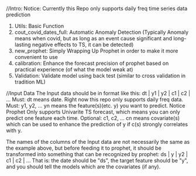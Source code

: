 //Intro:
Notice: Currently this Repo only supports daily freq time series data prediction
1. Utils: Basic Function
2. cout_covid_dates_full: Automatic Anomaly Detection (Typically Anomaly means when covid, but as long as an event cause significant and long-lasting negative effects to TS, it can be detected)
3. new_prophet: Simply Wrapping Up Prophet in order to make it more convenient to use
4. calibration: Enhance the forecast precision of prophet based on practical experience (of what the model weak at)
5. Validation: Validate model using back test (similar to cross validation in tradition ML)

//Input Data
The Input data should be in format like this:
dt  |   y1   |   y2   |   c1   |   c2   | ...
Must: dt means date. Right now this repo only supports daily freq data.
Must: y1, y2, ... yn means the feature(s)(etc. y) you want to predict. Notice Prophet Only supports Univarite TS forecast, which means you can only predict one feature each time.
Optional: c1, c2, ... cn means covariate(s) which can be used to enhance the prediction of y if c(s) strongly correlates with y.

The names of the columns of the Input data are not necessarily the same as the example above, but before feeding it to prophet, it should be transformed into something that can be recognized by prophet:
ds  |   y    |   y2   |   c1   |   c2   | ...
That is: the date should be "ds", the target feature should be "y", and you should tell the models which are the covariates (if any).
